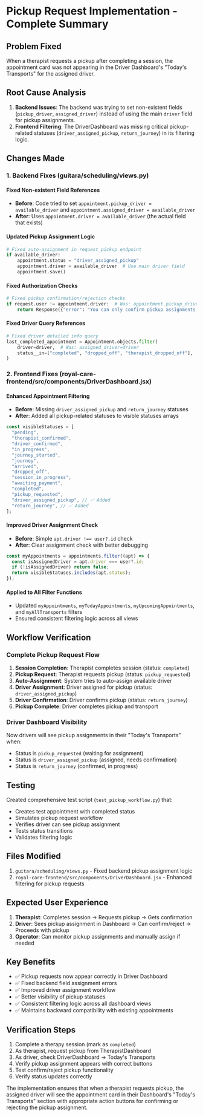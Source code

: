 # Pickup Request Implementation - Complete Summary

## Problem Fixed

When a therapist requests a pickup after completing a session, the appointment card was not appearing in the Driver Dashboard's "Today's Transports" for the assigned driver.

## Root Cause Analysis

1. **Backend Issues**: The backend was trying to set non-existent fields (`pickup_driver`, `assigned_driver`) instead of using the main `driver` field for pickup assignments.
2. **Frontend Filtering**: The DriverDashboard was missing critical pickup-related statuses (`driver_assigned_pickup`, `return_journey`) in its filtering logic.

## Changes Made

### 1. Backend Fixes (guitara/scheduling/views.py)

#### Fixed Non-existent Field References

- **Before**: Code tried to set `appointment.pickup_driver = available_driver` and `appointment.assigned_driver = available_driver`
- **After**: Uses `appointment.driver = available_driver` (the actual field that exists)

#### Updated Pickup Assignment Logic

```python
# Fixed auto-assignment in request_pickup endpoint
if available_driver:
    appointment.status = "driver_assigned_pickup"
    appointment.driver = available_driver  # Use main driver field
    appointment.save()
```

#### Fixed Authorization Checks

```python
# Fixed pickup confirmation/rejection checks
if request.user != appointment.driver:  # Was: appointment.pickup_driver
    return Response({"error": "You can only confirm pickup assignments assigned to you"})
```

#### Fixed Driver Query References

```python
# Fixed driver detailed info query
last_completed_appointment = Appointment.objects.filter(
    driver=driver,  # Was: assigned_driver=driver
    status__in=["completed", "dropped_off", "therapist_dropped_off"],
)
```

### 2. Frontend Fixes (royal-care-frontend/src/components/DriverDashboard.jsx)

#### Enhanced Appointment Filtering

- **Before**: Missing `driver_assigned_pickup` and `return_journey` statuses
- **After**: Added all pickup-related statuses to visible statuses arrays

```javascript
const visibleStatuses = [
  "pending",
  "therapist_confirmed",
  "driver_confirmed",
  "in_progress",
  "journey_started",
  "journey",
  "arrived",
  "dropped_off",
  "session_in_progress",
  "awaiting_payment",
  "completed",
  "pickup_requested",
  "driver_assigned_pickup", // ✅ Added
  "return_journey", // ✅ Added
];
```

#### Improved Driver Assignment Check

- **Before**: Simple `apt.driver !== user?.id` check
- **After**: Clear assignment check with better debugging

```javascript
const myAppointments = appointments.filter((apt) => {
  const isAssignedDriver = apt.driver === user?.id;
  if (!isAssignedDriver) return false;
  return visibleStatuses.includes(apt.status);
});
```

#### Applied to All Filter Functions

- Updated `myAppointments`, `myTodayAppointments`, `myUpcomingAppointments`, and `myAllTransports` filters
- Ensured consistent filtering logic across all views

## Workflow Verification

### Complete Pickup Request Flow

1. **Session Completion**: Therapist completes session (status: `completed`)
2. **Pickup Request**: Therapist requests pickup (status: `pickup_requested`)
3. **Auto-Assignment**: System tries to auto-assign available driver
4. **Driver Assignment**: Driver assigned for pickup (status: `driver_assigned_pickup`)
5. **Driver Confirmation**: Driver confirms pickup (status: `return_journey`)
6. **Pickup Complete**: Driver completes pickup and transport

### Driver Dashboard Visibility

Now drivers will see pickup assignments in their "Today's Transports" when:

- Status is `pickup_requested` (waiting for assignment)
- Status is `driver_assigned_pickup` (assigned, needs confirmation)
- Status is `return_journey` (confirmed, in progress)

## Testing

Created comprehensive test script (`test_pickup_workflow.py`) that:

- Creates test appointment with completed status
- Simulates pickup request workflow
- Verifies driver can see pickup assignment
- Tests status transitions
- Validates filtering logic

## Files Modified

1. `guitara/scheduling/views.py` - Fixed backend pickup assignment logic
2. `royal-care-frontend/src/components/DriverDashboard.jsx` - Enhanced filtering for pickup requests

## Expected User Experience

1. **Therapist**: Completes session → Requests pickup → Gets confirmation
2. **Driver**: Sees pickup assignment in Dashboard → Can confirm/reject → Proceeds with pickup
3. **Operator**: Can monitor pickup assignments and manually assign if needed

## Key Benefits

- ✅ Pickup requests now appear correctly in Driver Dashboard
- ✅ Fixed backend field assignment errors
- ✅ Improved driver assignment workflow
- ✅ Better visibility of pickup statuses
- ✅ Consistent filtering logic across all dashboard views
- ✅ Maintains backward compatibility with existing appointments

## Verification Steps

1. Complete a therapy session (mark as `completed`)
2. As therapist, request pickup from TherapistDashboard
3. As driver, check DriverDashboard → Today's Transports
4. Verify pickup assignment appears with correct buttons
5. Test confirm/reject pickup functionality
6. Verify status updates correctly

The implementation ensures that when a therapist requests pickup, the assigned driver will see the appointment card in their Dashboard's "Today's Transports" section with appropriate action buttons for confirming or rejecting the pickup assignment.
